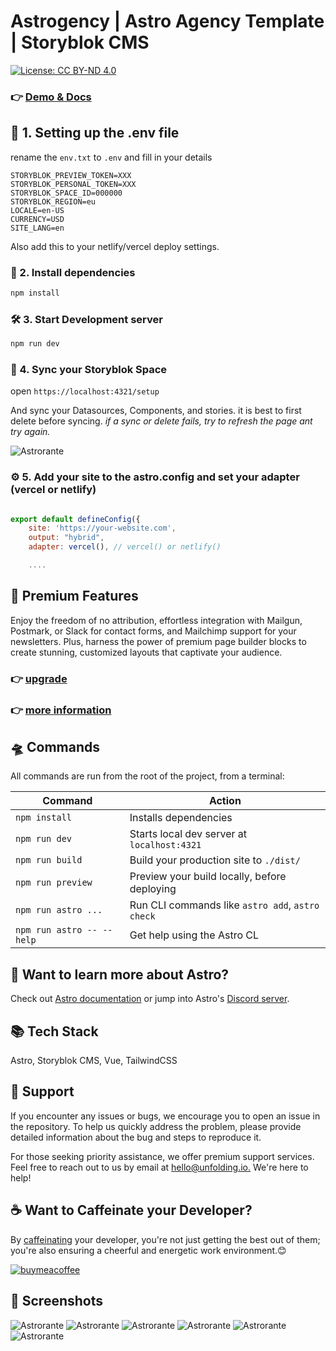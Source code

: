 # Astrogency | Astro Agency Template | Storyblok CMS

[![License: CC BY-ND 4.0](https://img.shields.io/badge/License-CC_BY--ND_4.0-lightgrey.svg)](https://creativecommons.org/licenses/by-nd/4.0/)

### 👉 [Demo & Docs](https://astrogency.unfolding.io/)

## 📝 1. Setting up the .env file

rename the `env.txt` to `.env` and fill in your details

```
STORYBLOK_PREVIEW_TOKEN=XXX
STORYBLOK_PERSONAL_TOKEN=XXX
STORYBLOK_SPACE_ID=000000
STORYBLOK_REGION=eu
LOCALE=en-US
CURRENCY=USD
SITE_LANG=en
```

Also add this to your netlify/vercel deploy settings.


### 🧰 2. Install dependencies

```bash
npm install
```

### 🛠️ 3. Start Development server

```bash
npm run dev
```

### 🔄 4. Sync your Storyblok Space

open `https://localhost:4321/setup`

And sync your Datasources, Components, and stories. it is best to first delete before syncing. 
_if a sync or delete fails, try to refresh the page ant try again._

![Astrorante](https://astrorante.unfolding.io/screenshots/sync.png)

### ⚙️ 5. Add your site to the astro.config and set your adapter (vercel or netlify)


```javascript

export default defineConfig({
	site: 'https://your-website.com',
	output: "hybrid",
  	adapter: vercel(), // vercel() or netlify()

    ....

```

## 💎 Premium Features
Enjoy the freedom of no attribution, effortless integration with Mailgun, Postmark, or Slack for contact forms, and Mailchimp support for your newsletters. Plus, harness the power of premium page builder blocks to create stunning, customized layouts that captivate your audience.

### 👉 [upgrade](https://shop.unfolding.io/b/IWyfD)

### 👉 [more information](https://astrogency.unfolding.io/blog/premium-components-and-features/)



## 🛸 Commands

All commands are run from the root of the project, from a terminal:

| Command                    | Action                                           |
| -------------------------- | ------------------------------------------------ |
| `npm install`              | Installs dependencies                            |
| `npm run dev`              | Starts local dev server at `localhost:4321`      |
| `npm run build`            | Build your production site to `./dist/`          |
| `npm run preview`          | Preview your build locally, before deploying     |
| `npm run astro ...`        | Run CLI commands like `astro add`, `astro check` |
| `npm run astro -- --help`  | Get help using the Astro CL                      |

## 👀 Want to learn more about Astro?

Check out [Astro documentation](https://docs.astro.build) or jump into Astro's [Discord server](https://astro.build/chat).

## 📚 Tech Stack

Astro, Storyblok CMS, Vue, TailwindCSS

## 🛟 Support

If you encounter any issues or bugs, we encourage you to open an issue in the repository. To help us quickly address the problem, please provide detailed information about the bug and steps to reproduce it.

For those seeking priority assistance, we offer premium support services. Feel free to reach out to us by email at [hello@unfolding.io.](mailto:hello@unfolding.io.) We're here to help!


## ☕️ Want to Caffeinate your Developer? 

By [caffeinating](https://www.buymeacoffee.com/unfolding.io) your developer, you're not just getting the best out of them; you're also ensuring a cheerful and energetic work environment.😊

[![buymeacoffee](https://starfunnel.unfolding.io/screenshots/bymeacoffee.webp)](https://www.buymeacoffee.com/unfolding.io)


## 📸 Screenshots

![Astrorante](https://astrogency.unfolding.io/screenshots/Screenshot_0.png)
![Astrorante](https://astrogency.unfolding.io/screenshots/Screenshot_1.png)
![Astrorante](https://astrogency.unfolding.io/screenshots/Screenshot_2.png)
![Astrorante](https://astrogency.unfolding.io/screenshots/Screenshot_3.png)
![Astrorante](https://astrogency.unfolding.io/screenshots/Screenshot_4.png)
![Astrorante](https://astrogency.unfolding.io/screenshots/Screenshot_5.png) 







